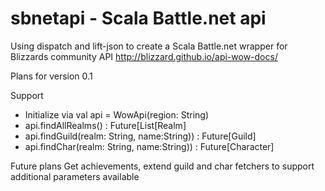 sbnetapi - Scala Battle.net api
========
Using dispatch and lift-json to create a Scala Battle.net wrapper for Blizzards community API
http://blizzard.github.io/api-wow-docs/


Plans for version 0.1

Support
* Initialize via val api = WowApi(region: String)
* api.findAllRealms() : Future[List[Realm]
* api.findGuild(realm: String, name:String)) : Future[Guild]
* api.findChar(realm: String, name:String)) : Future[Character]


Future plans
Get achievements, extend guild and char fetchers to support additional parameters available
